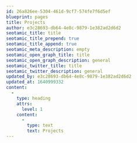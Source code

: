```yaml
---
id: 26a826ee-5304-461d-9cf7-574fe7f6d5ef
blueprint: pages
title: Projects
author: e3c28693-db64-4e8c-9879-1e382ad2d6d2
seotamic_title: title
seotamic_title_prepend: true
seotamic_title_append: true
seotamic_meta_description: empty
seotamic_open_graph_title: title
seotamic_open_graph_description: general
seotamic_twitter_title: title
seotamic_twitter_description: general
updated_by: e3c28693-db64-4e8c-9879-1e382ad2d6d2
updated_at: 1640999332
content:
  -
    type: heading
    attrs:
      level: 1
    content:
      -
        type: text
        text: Projects
---
```

